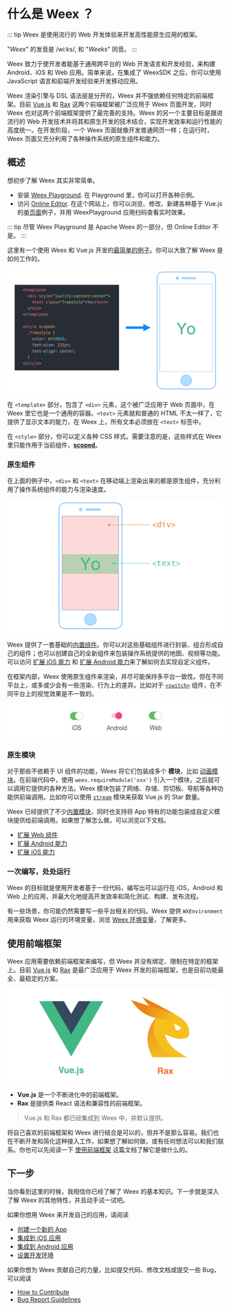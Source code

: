 # 什么是 Weex ？

::: tip
Weex 是使用流行的 Web 开发体验来开发高性能原生应用的框架。

"*Weex*" 的发音是 /wiːks/, 和 "*Weeks*" 同音。
:::

Weex 致力于使开发者能基于通用跨平台的 Web 开发语言和开发经验，来构建 Android、iOS 和 Web 应用。简单来说，在集成了 WeexSDK 之后，你可以使用 JavaScript 语言和前端开发经验来开发移动应用。

Weex 渲染引擎与 DSL 语法层是分开的，Weex 并不强依赖任何特定的前端框架。目前 [Vue.js](https://vuejs.org/) 和 [Rax](https://alibaba.github.io/rax/) 这两个前端框架被广泛应用于 Weex 页面开发，同时 Weex 也对这两个前端框架提供了最完善的支持。Weex 的另一个主要目标是跟进流行的 Web 开发技术并将其和原生开发的技术结合，实现开发效率和运行性能的高度统一。在开发阶段，一个 Weex 页面就像开发普通网页一样；在运行时，Weex 页面又充分利用了各种操作系统的原生组件和能力。

## 概述

想初步了解 Weex 其实非常简单。

* 安装 [Weex Playground](https://weex.apache.org/zh/guide/playground.html). 在 Playground 里，你可以打开各种示例。
* 访问 [Online Editor](http://dotwe.org/vue). 在这个网站上，你可以浏览、修改、新建各种基于 Vue.js 的[单页面]((https://vuejs.org/v2/guide/single-file-components.html))例子，并用 WeexPlayground 应用扫码查看实时效果。

::: tip
尽管 Weex Playground 是 Apache Weex 的一部分，但 Online Editor 不是。
:::

这里有一个使用 Weex 和 Vue.js 开发的[最简单的例子](http://dotwe.org/vue/8da01827631b21150a12dd54d7114380)。你可以大致了解 Weex 是如何工作的。

![Weex Example](./images/weex-example-yo.png)

在 `<template>` 部分，包含了 `<div>` 元素，这个被广泛应用于 Web 页面中，在 Weex 里它也是一个通用的容器。`<text>` 元素就和普通的 HTML 不太一样了，它提供了显示文本的能力，在 Weex 上，所有文本必须放在 `<text>` 标签中。

在 `<style>` 部分，你可以定义各种 CSS 样式。需要注意的是，这些样式在 Weex 里只能作用于当前组件，[**scoped**](https://vue-loader.vuejs.org/en/features/scoped-css.html)。

### 原生组件

在上面的例子中，`<div>` 和 `<text>` 在移动端上渲染出来的都是原生组件，充分利用了操作系统组件的能力与渲染速度。

![Native Components](../../guide/images/native-component.png)

Weex 提供了一套基础的[内置组件](../docs/components/div.html)。你可以对这些基础组件进行封装、组合形成自己的组件；也可以创建自己的全新组件来包装操作系统提供的地图、视频等功能。可以访问 [扩展 iOS 能力](./extend/extend-ios.html) 和 [扩展 Android 能力](./extend/extend-android.html)来了解如何去实现自定义组件。

在框架内部，Weex 使用原生组件来渲染，并尽可能保持多平台一致性。但在不同平台上，或多或少会有一些渲染、行为上的差异。比如对于 [`<switch>`](http://dotwe.org/vue/d96943452b6708422197c47920903823) 组件，在不同平台上的视觉效果是不一致的。

![Different switch](./images/different-switch.png)

### 原生模块

对于那些不依赖于 UI 组件的功能，Weex 将它们包装成多个 **模块**，比如 [动画模块](../docs/modules/animation.html)。在前端代码中，使用 `weex.requireModule('xxx')` 引入一个模块，之后就可以调用它提供的各种方法。Weex 模块包装了网络、存储、剪切板、导航等各种功能供前端调用。比如你可以使用 [`stream`](http://dotwe.org/vue/2ae062b6a04124a35bbe2da3b1e5c07b) 模块来获取 Vue.js 的 Star 数量。

Weex 已经提供了不少[内置模块](../docs/modules/animation.html)，同时也支持将 App 特有的功能包装成自定义模块提供给前端调用。如果想了解怎么做，可以浏览以下文档。

* [扩展 Web 组件](./extend/extend-web.html)
* [扩展 Android 能力](./extend/extend-android.html)
* [扩展 iOS 能力](./extend/extend-ios.html)

### 一次编写，处处运行

Weex 的目标就是使用开发者基于一份代码，编写出可以运行在 iOS，Android 和 Web 上的应用，并最大化地提高开发效率和简化测试、构建、发布流程。

有一些场景，你可能仍然需要写一些平台相关的代码。Weex 提供 `WXEnvironment` 用来获取 Weex 运行的环境变量，浏览 [Weex 环境变量](../docs/api/weex-variable.html)，了解更多。

## 使用前端框架

Weex 应用需要依赖前端框架来编写，但 Weex 并没有绑定、限制在特定的框架上。目前 [Vue.js](https://vuejs.org/) 和 [Rax](https://alibaba.github.io/rax/) 是最广泛应用于 Weex 开发的前端框架，也是目前功能最全、最稳定的方案。

![Vue 和 Rax](./images/vue-rax.png)

- **Vue.js** 是一个不断进化中的前端框架。
- **Rax** 是提供类 React 语法和兼容性的前端框架。

> Vue.js 和 Rax 都已经集成到 Weex 中，并默认提供。

将自己喜欢的前端框架和 Weex 进行结合是可以的，但并不是那么容易。我们也在不断开发和简化这种接入工作，如果想了解如何做，或有任何想法可以和我们联系。你也可以先阅读一下 [使用前端框架](./front-end-frameworks.html) 这篇文档了解它是做什么的。


## 下一步

当你看到这里的时候，我相信你已经了解了 Weex 的基本知识。下一步就是深入了解 Weex 的其他特性，并且动手试一试吧。

如果你想用 Weex 来开发自己的应用，请阅读

- [创建一个新的 App](./develop/create-a-new-app.html)
- [集成到 iOS 应用](./develop/integrate-to-iOS-app.html)
- [集成到 Android 应用](./develop/integrate-to-android-app.html)
- [设置开发环境](./develop/setup-develop-environment.html)

如果你想为 Weex 贡献自己的力量，比如提交代码、修改文档或提交一些 Bug，可以阅读

- [How to Contribute](./contribute/how-to-contribute.html)
- [Bug Report Guidelines](https://github.com/apache/incubator-weex/blob/master/CONTRIBUTING.md#ask-or-answer-questions)
